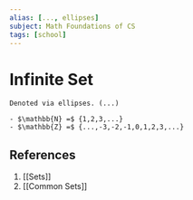 ```yaml
---
alias: [..., ellipses]
subject: Math Foundations of CS
tags: [school]
---
```

# Infinite Set


```ad-info
Denoted via ellipses. (...)
```

```ad-example
- $\mathbb{N} =$ {1,2,3,...}
- $\mathbb{Z} =$ {...,-3,-2,-1,0,1,2,3,...}
```

## References
1. [[Sets]]
2. [[Common Sets]]